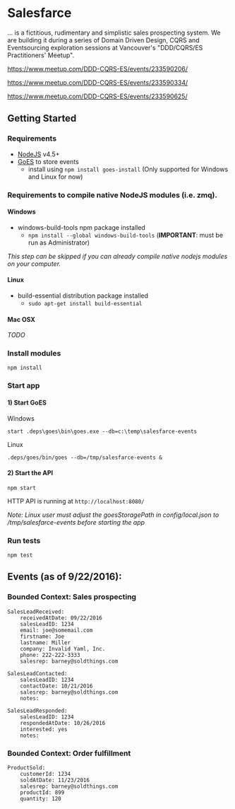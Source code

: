 # Salesfarce

... is a fictitious, rudimentary and simplistic sales prospecting system. We are building it during a series of Domain Driven Design, CQRS and Eventsourcing exploration sessions at Vancouver's "DDD/CQRS/ES Practitioners' Meetup".

https://www.meetup.com/DDD-CQRS-ES/events/233590206/

https://www.meetup.com/DDD-CQRS-ES/events/233590334/

https://www.meetup.com/DDD-CQRS-ES/events/233590625/

## Getting Started

### Requirements

* [NodeJS](https://nodejs.org) v4.5+
* [GoES](http://github.com/nicdex/goes) to store events
  * install using `npm install goes-install` (Only supported for Windows and Linux for now)
  
### Requirements to compile native NodeJS modules (i.e. zmq).

#### Windows

* windows-build-tools npm package installed
  * `npm install --global windows-build-tools` (**IMPORTANT**: must be run as Administrator)
  
*This step can be skipped if you can already compile native nodejs modules on your computer.*

#### Linux

* build-essential distribution package installed 
  * `sudo apt-get install build-essential`

#### Mac OSX

*TODO*

### Install modules

`npm install`

### Start app

#### 1) Start GoES

Windows

`start .deps\goes\bin\goes.exe --db=c:\temp\salesfarce-events`

Linux

`.deps/goes/bin/goes --db=/tmp/salesfarce-events &`

#### 2) Start the API

`npm start`

HTTP API is running at `http://localhost:8080/`

*Note: Linux user must adjust the goesStoragePath in config/local.json to /tmp/salesfarce-events before starting the app*

### Run tests

`npm test`

## Events (as of 9/22/2016):

### Bounded Context: Sales prospecting

```
SalesLeadReceived:
    receivedAtDate: 09/22/2016
    salesLeadID: 1234
    email: joe@somemail.com
    firstname: Joe
    lastname: Miller
    company: Invalid Yaml, Inc.
    phone: 222-222-3333
    salesrep: barney@soldthings.com 

SalesLeadContacted:
    salesLeadID: 1234
    contactDate: 10/21/2016
    salesrep: barney@soldthings.com
    notes: 

SalesLeadResponded:
    salesLeadID: 1234
    respondedAtDate: 10/26/2016
    interested: yes
    notes:
```

### Bounded Context: Order fulfillment

```
ProductSold:
    customerId: 1234
    soldAtDate: 11/23/2016
    salesrep: barney@soldthings.com
    productId: 899
    quantity: 120
```